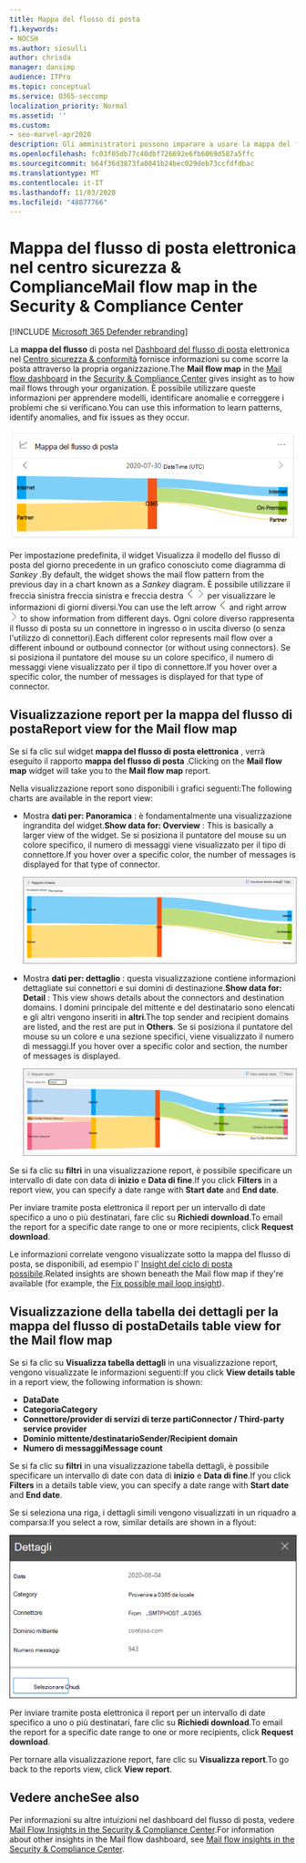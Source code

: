 ```yaml
---
title: Mappa del flusso di posta
f1.keywords:
- NOCSH
ms.author: siosulli
author: chrisda
manager: dansimp
audience: ITPro
ms.topic: conceptual
ms.service: O365-seccomp
localization_priority: Normal
ms.assetid: ''
ms.custom:
- seo-marvel-apr2020
description: Gli amministratori possono imparare a usare la mappa del flusso di posta nel dashboard del flusso di posta elettronica nel centro sicurezza & conformità per visualizzare e monitorare la modalità di flusso di posta da e verso la propria organizzazione su connettori e senza l'utilizzo di connettori.
ms.openlocfilehash: fc03f05db77c40dbf726692e6fb6069d587a5ffc
ms.sourcegitcommit: b64f36d3873fa0041b24bec029deb73ccfdfdbac
ms.translationtype: MT
ms.contentlocale: it-IT
ms.lasthandoff: 11/03/2020
ms.locfileid: "48877766"
---
```

# <a name="mail-flow-map-in-the-security--compliance-center"></a><span data-ttu-id="07d17-103">Mappa del flusso di posta elettronica nel centro sicurezza & Compliance</span><span class="sxs-lookup"><span data-stu-id="07d17-103">Mail flow map in the Security & Compliance Center</span></span>

[!INCLUDE [Microsoft 365 Defender rebranding](../includes/microsoft-defender-for-office.md)]


<span data-ttu-id="07d17-104">La **mappa del flusso** di posta nel [Dashboard del flusso di posta](mail-flow-insights-v2.md) elettronica nel [Centro sicurezza & conformità](https://protection.office.com) fornisce informazioni su come scorre la posta attraverso la propria organizzazione.</span><span class="sxs-lookup"><span data-stu-id="07d17-104">The **Mail flow map** in the [Mail flow dashboard](mail-flow-insights-v2.md) in the [Security & Compliance Center](https://protection.office.com) gives insight as to how mail flows through your organization.</span></span> <span data-ttu-id="07d17-105">È possibile utilizzare queste informazioni per apprendere modelli, identificare anomalie e correggere i problemi che si verificano.</span><span class="sxs-lookup"><span data-stu-id="07d17-105">You can use this information to learn patterns, identify anomalies, and fix issues as they occur.</span></span>

![Widget mappa del flusso di posta elettronica nel dashboard del flusso di posta elettronica nel centro sicurezza & Compliance](../../media/mfi-mail-flow-map-widget.png)

<span data-ttu-id="07d17-107">Per impostazione predefinita, il widget Visualizza il modello del flusso di posta del giorno precedente in un grafico conosciuto come diagramma di *Sankey* .</span><span class="sxs-lookup"><span data-stu-id="07d17-107">By default, the widget shows the mail flow pattern from the previous day in a chart known as a *Sankey* diagram.</span></span> <span data-ttu-id="07d17-108">È possibile utilizzare il freccia sinistra freccia sinistra e freccia destra ![ ](../../media/scc-left-arrow.png) ![ ](../../media/scc-right-arrow.png) per visualizzare le informazioni di giorni diversi.</span><span class="sxs-lookup"><span data-stu-id="07d17-108">You can use the left arrow ![Left arrow](../../media/scc-left-arrow.png) and right arrow ![Right arrow](../../media/scc-right-arrow.png) to show information from different days.</span></span> <span data-ttu-id="07d17-109">Ogni colore diverso rappresenta il flusso di posta su un connettore in ingresso o in uscita diverso (o senza l'utilizzo di connettori).</span><span class="sxs-lookup"><span data-stu-id="07d17-109">Each different color represents mail flow over a different inbound or outbound connector (or without using connectors).</span></span> <span data-ttu-id="07d17-110">Se si posiziona il puntatore del mouse su un colore specifico, il numero di messaggi viene visualizzato per il tipo di connettore.</span><span class="sxs-lookup"><span data-stu-id="07d17-110">If you hover over a specific color, the number of messages is displayed for that type of connector.</span></span>

## <a name="report-view-for-the-mail-flow-map"></a><span data-ttu-id="07d17-111">Visualizzazione report per la mappa del flusso di posta</span><span class="sxs-lookup"><span data-stu-id="07d17-111">Report view for the Mail flow map</span></span>

<span data-ttu-id="07d17-112">Se si fa clic sul widget **mappa del flusso di posta elettronica** , verrà eseguito il rapporto **mappa del flusso di posta** .</span><span class="sxs-lookup"><span data-stu-id="07d17-112">Clicking on the **Mail flow map** widget will take you to the **Mail flow map** report.</span></span>

<span data-ttu-id="07d17-113">Nella visualizzazione report sono disponibili i grafici seguenti:</span><span class="sxs-lookup"><span data-stu-id="07d17-113">The following charts are available in the report view:</span></span>

- <span data-ttu-id="07d17-114">Mostra **dati per: Panoramica** : è fondamentalmente una visualizzazione ingrandita del widget.</span><span class="sxs-lookup"><span data-stu-id="07d17-114">**Show data for: Overview** : This is basically a larger view of the widget.</span></span> <span data-ttu-id="07d17-115">Se si posiziona il puntatore del mouse su un colore specifico, il numero di messaggi viene visualizzato per il tipo di connettore.</span><span class="sxs-lookup"><span data-stu-id="07d17-115">If you hover over a specific color, the number of messages is displayed for that type of connector.</span></span>

  ![Visualizzazione panoramica nel rapporto Mappa del flusso di posta](../../media/mfi-mail-flow-map-report-overview.png)

- <span data-ttu-id="07d17-117">Mostra **dati per: dettaglio** : questa visualizzazione contiene informazioni dettagliate sui connettori e sui domini di destinazione.</span><span class="sxs-lookup"><span data-stu-id="07d17-117">**Show data for: Detail** : This view shows details about the connectors and destination domains.</span></span> <span data-ttu-id="07d17-118">I domini principale del mittente e del destinatario sono elencati e gli altri vengono inseriti in **altri**.</span><span class="sxs-lookup"><span data-stu-id="07d17-118">The top sender and recipient domains are listed, and the rest are put in **Others**.</span></span> <span data-ttu-id="07d17-119">Se si posiziona il puntatore del mouse su un colore e una sezione specifici, viene visualizzato il numero di messaggi.</span><span class="sxs-lookup"><span data-stu-id="07d17-119">If you hover over a specific color and section, the number of messages is displayed.</span></span>

  ![Visualizzazione dettagli nel rapporto Mappa flusso di posta](../../media/mfi-mail-flow-map-report-detail.png)

<span data-ttu-id="07d17-121">Se si fa clic su **filtri** in una visualizzazione report, è possibile specificare un intervallo di date con data di **inizio** e **Data di fine**.</span><span class="sxs-lookup"><span data-stu-id="07d17-121">If you click **Filters** in a report view, you can specify a date range with **Start date** and **End date**.</span></span>

<span data-ttu-id="07d17-122">Per inviare tramite posta elettronica il report per un intervallo di date specifico a uno o più destinatari, fare clic su **Richiedi download**.</span><span class="sxs-lookup"><span data-stu-id="07d17-122">To email the report for a specific date range to one or more recipients, click **Request download**.</span></span>

<span data-ttu-id="07d17-123">Le informazioni correlate vengono visualizzate sotto la mappa del flusso di posta, se disponibili, ad esempio l' [Insight del ciclo di posta possibile](mfi-mail-loop-insight.md).</span><span class="sxs-lookup"><span data-stu-id="07d17-123">Related insights are shown beneath the Mail flow map if they're available (for example, the [Fix possible mail loop insight](mfi-mail-loop-insight.md)).</span></span>

## <a name="details-table-view-for-the-mail-flow-map"></a><span data-ttu-id="07d17-124">Visualizzazione della tabella dei dettagli per la mappa del flusso di posta</span><span class="sxs-lookup"><span data-stu-id="07d17-124">Details table view for the Mail flow map</span></span>

<span data-ttu-id="07d17-125">Se si fa clic su **Visualizza tabella dettagli** in una visualizzazione report, vengono visualizzate le informazioni seguenti:</span><span class="sxs-lookup"><span data-stu-id="07d17-125">If you click **View details table** in a report view, the following information is shown:</span></span>

- <span data-ttu-id="07d17-126">**Data**</span><span class="sxs-lookup"><span data-stu-id="07d17-126">**Date**</span></span>
- <span data-ttu-id="07d17-127">**Categoria**</span><span class="sxs-lookup"><span data-stu-id="07d17-127">**Category**</span></span>
- <span data-ttu-id="07d17-128">**Connettore/provider di servizi di terze parti**</span><span class="sxs-lookup"><span data-stu-id="07d17-128">**Connector / Third-party service provider**</span></span>
- <span data-ttu-id="07d17-129">**Dominio mittente/destinatario**</span><span class="sxs-lookup"><span data-stu-id="07d17-129">**Sender/Recipient domain**</span></span>
- <span data-ttu-id="07d17-130">**Numero di messaggi**</span><span class="sxs-lookup"><span data-stu-id="07d17-130">**Message count**</span></span>

<span data-ttu-id="07d17-131">Se si fa clic su **filtri** in una visualizzazione tabella dettagli, è possibile specificare un intervallo di date con data di **inizio** e **Data di fine**.</span><span class="sxs-lookup"><span data-stu-id="07d17-131">If you click **Filters** in a details table view, you can specify a date range with **Start date** and **End date**.</span></span>

<span data-ttu-id="07d17-132">Se si seleziona una riga, i dettagli simili vengono visualizzati in un riquadro a comparsa:</span><span class="sxs-lookup"><span data-stu-id="07d17-132">If you select a row, similar details are shown in a flyout:</span></span>

![Riquadro a comparsa dettagli dalla tabella Details della mappa del flusso di posta](../../media/mfi-mail-flow-map-view-details-table-details.png)

<span data-ttu-id="07d17-134">Per inviare tramite posta elettronica il report per un intervallo di date specifico a uno o più destinatari, fare clic su **Richiedi download**.</span><span class="sxs-lookup"><span data-stu-id="07d17-134">To email the report for a specific date range to one or more recipients, click **Request download**.</span></span>

<span data-ttu-id="07d17-135">Per tornare alla visualizzazione report, fare clic su **Visualizza report**.</span><span class="sxs-lookup"><span data-stu-id="07d17-135">To go back to the reports view, click **View report**.</span></span>

## <a name="see-also"></a><span data-ttu-id="07d17-136">Vedere anche</span><span class="sxs-lookup"><span data-stu-id="07d17-136">See also</span></span>

<span data-ttu-id="07d17-137">Per informazioni su altre intuizioni nel dashboard del flusso di posta, vedere [Mail Flow Insights in the Security & Compliance Center](mail-flow-insights-v2.md).</span><span class="sxs-lookup"><span data-stu-id="07d17-137">For information about other insights in the Mail flow dashboard, see [Mail flow insights in the Security & Compliance Center](mail-flow-insights-v2.md).</span></span>

